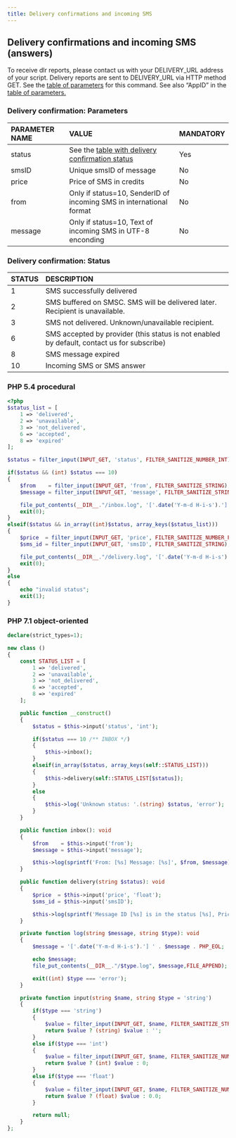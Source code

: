 ```yaml
---
title: Delivery confirmations and incoming SMS
---
```


## Delivery confirmations and incoming SMS (answers)
To receive dlr reports, please contact us with your DELIVERY_URL address of your script. Delivery reports are sent to DELIVERY_URL via HTTP method GET. See the [table of parameters](#delivery-confirmation-parameters) for this command. See also “AppID” in the [table of parameters.](http-low-level-api-send-bulk-sms-same-text.md#send-bulk-sms-with-same-text-parameters)


### Delivery confirmation: Parameters

| PARAMETER NAME | VALUE | MANDATORY |
|:--- |:--- |:--- |
|status|See the [table with delivery confirmation status](#delivery-confirmation-status)|	Yes|
|smsID|Unique smsID of message	|No|
|price|	Price of SMS in credits	|No|
|from|Only if status=10, SenderID of incoming SMS in international format|	No|
|message|	Only if status=10, Text of incoming SMS in UTF-8 enconding|	No|


### Delivery confirmation: Status

|STATUS|	DESCRIPTION|
|:--- |:--- |
|1|	SMS successfully delivered|
|2|	SMS buffered on SMSC. SMS will be delivered later. Recipient is unavailable.|
|3	|SMS not delivered. Unknown/unavailable recipient.|
|6	|SMS accepted by provider (this status is not enabled by default, contact us for subscribe)|
|8	|SMS message expired|
|10	|Incoming SMS or SMS answer|

### PHP 5.4 procedural
``` php
<?php
$status_list = [
    1 => 'delivered',
    2 => 'unavailable',
    3 => 'not_delivered',
    6 => 'accepted',
    8 => 'expired'
];

$status = filter_input(INPUT_GET, 'status', FILTER_SANITIZE_NUMBER_INT);

if($status && (int) $status === 10)
{
    $from    = filter_input(INPUT_GET, 'from', FILTER_SANITIZE_STRING);
    $message = filter_input(INPUT_GET, 'message', FILTER_SANITIZE_STRING);

    file_put_contents(__DIR__."/inbox.log", '['.date('Y-m-d H-i-s').'] ' .sprintf('From: [%s] Message: [%s]', $from, $message) . PHP_EOL,FILE_APPEND);
    exit(0);
}
elseif($status && in_array((int)$status, array_keys($status_list)))
{
    $price  = filter_input(INPUT_GET, 'price', FILTER_SANITIZE_NUMBER_FLOAT);
    $sms_id = filter_input(INPUT_GET, 'smsID', FILTER_SANITIZE_STRING);

    file_put_contents(__DIR__."/delivery.log", '['.date('Y-m-d H-i-s').'] ' .sprintf('Message ID [%s] is in the status [%s], Price: [%f]', $sms_id, $status_list[$status], $price) . PHP_EOL,FILE_APPEND);
    exit(0);
}
else
{
    echo "invalid status";
    exit(1);
}
```

### PHP 7.1 object-oriented
``` php
declare(strict_types=1);

new class ()
{
    const STATUS_LIST = [
        1 => 'delivered',
        2 => 'unavailable',
        3 => 'not_delivered',
        6 => 'accepted',
        8 => 'expired'
    ];

    public function __construct()
    {
        $status = $this->input('status', 'int');

        if($status === 10 /** INBOX */)
        {
            $this->inbox();
        }
        elseif(in_array($status, array_keys(self::STATUS_LIST)))
        {
            $this->delivery(self::STATUS_LIST[$status]);
        }
        else
        {
            $this->log('Unknown status: '.(string) $status, 'error');
        }
    }

    public function inbox(): void
    {
        $from    = $this->input('from');
        $message = $this->input('message');

        $this->log(sprintf('From: [%s] Message: [%s]', $from, $message), 'inbox');
    }

    public function delivery(string $status): void
    {
        $price  = $this->input('price', 'float');
        $sms_id = $this->input('smsID');

        $this->log(sprintf('Message ID [%s] is in the status [%s], Price: [%f]', $sms_id, $status, $price), 'delivery');
    }

    private function log(string $message, string $type): void
    {
        $message = '['.date('Y-m-d H-i-s').'] ' . $message . PHP_EOL;

        echo $message;
        file_put_contents(__DIR__."/$type.log", $message,FILE_APPEND);

        exit((int) $type === 'error');
    }

    private function input(string $name, string $type = 'string')
    {
        if($type === 'string')
        {
            $value = filter_input(INPUT_GET, $name, FILTER_SANITIZE_STRING);
            return $value ? (string) $value : '';
        }
        else if($type === 'int')
        {
            $value = filter_input(INPUT_GET, $name, FILTER_SANITIZE_NUMBER_INT);
            return $value ? (int) $value : 0;
        }
        else if($type === 'float')
        {
            $value = filter_input(INPUT_GET, $name, FILTER_SANITIZE_NUMBER_FLOAT);
            return $value ? (float) $value : 0.0;
        }

        return null;
    }
};
```
